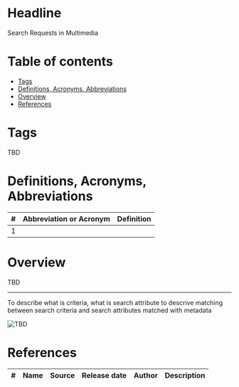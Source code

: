 # Headline
Search Requests in Multimedia

# Table of contents
- [Tags](./MultimediaSearchRequests_en.md#tags)
- [Definitions, Acronyms, Abbreviations](./MultimediaSearchRequests_en.md#definitions-acronyms-abbreviations)
- [Overview](./MultimediaSearchRequests_en.md#overview)
- [References](./MultimediaSearchRequests_en.md#references)

# Tags
TBD

# Definitions, Acronyms, Abbreviations
| # | Abbreviation or Acronym | Definition     |
| - | ------------------------|:--------------:|
| 1 |

# Overview
TBD 

---
 
To describe what is criteria, what is search attribute
to descrive matching between search criteria and search attributes matched with metadata

<img src="./Images/TBD.jpg" alt="TBD" />

# References
| # | Name                 | Source                | Release date           |  Author                 | Description   |
| - | ---------------------|---------------------- |----------------------- | ----------------------- |:-------------:|

